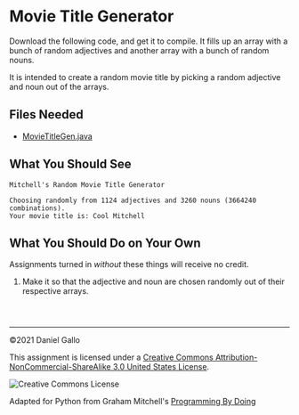 # Movie Title Generator

Download the following code, and get it to compile.
It fills up an array with a bunch of random adjectives
and another array with a bunch of random nouns.

It is intended to create a random movie title by picking
a random adjective and noun out of the arrays.

## Files Needed


* [MovieTitleGen.java](examples/MovieTitleGen.java)


What You Should See
-------------------



```
Mitchell's Random Movie Title Generator

Choosing randomly from 1124 adjectives and 3260 nouns (3664240 combinations).
Your movie title is: Cool Mitchell

```

What You Should Do on Your Own
------------------------------


Assignments turned in *without* these things will receive
no credit.


1. Make it so that the adjective and noun are chosen randomly
 out of their respective arrays.



```



```



---


©2021 Daniel Gallo


This assignment is licensed under a
[Creative Commons Attribution-NonCommercial-ShareAlike 3.0 United States License](https://creativecommons.org/licenses/by-nc-sa/3.0/us/deed.en_US).  

![Creative Commons License](images/by-nc-sa.png)





Adapted for Python from Graham Mitchell's [Programming By Doing](https://programmingbydoing.com/)